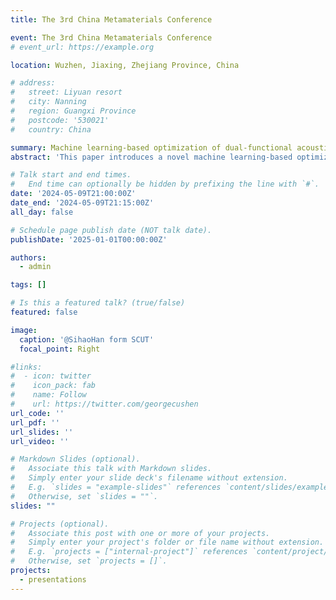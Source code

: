 ```yaml
---
title: The 3rd China Metamaterials Conference

event: The 3rd China Metamaterials Conference
# event_url: https://example.org

location: Wuzhen, Jiaxing, Zhejiang Province, China

# address:
#   street: Liyuan resort
#   city: Nanning
#   region: Guangxi Province
#   postcode: '530021'
#   country: China

summary: Machine learning-based optimization of dual-functional acoustic black hole metamaterial.
abstract: 'This paper introduces a novel machine learning-based optimization strategy for multi-functional acoustic black hole (ABH) metaplates. The primary objective is to achieve a multi-functional metaplate with excellent performance in elastic wave attenuation and load-bearing capacity simultaneously. The paper begins by describing the design of nanocomposite ABH metaplates, presenting a new pathway to realize multi-functional metaplates. Then, a semi-analytical method, based on plate theory and the Bloch–Floquet theorem, is introduced to consider the band structure of the nanocomposite metaplates. Through systematic analysis, the impacts of the ABH effect, nanocomposite reinforcements, and the viscoelastic damping layer on the bandgaps and strain energy compliance are highlighted. Meanwhile, two optimization objectives representing bandgap characteristics and in-plane stiffness are derived respectively. Subsequently, a deep learning surrogate model is employed to establish a relationship involving significant parameters with the optimization objectives. The performance evaluation confirms accuracy and computational speed of the surrogate model. Finally, an optimization strategy based on deep reinforcement learning is proposed to obtain multi-functional metaplates with superior bandgaps, enhanced in-plane stiffness, or both. The robustness and efficiency of the strategy are demonstrated under different tests. The results show that the proposed strategy can achieve identical results as the genetic algorithm and nondominated sorting genetic algorithm-II, while surpassing them in computational efficiency and balancing multiple objectives. The findings of this study serve as valuable references for the future development and application of multi-functional advanced metamaterials.'

# Talk start and end times.
#   End time can optionally be hidden by prefixing the line with `#`.
date: '2024-05-09T21:00:00Z'
date_end: '2024-05-09T21:15:00Z'
all_day: false

# Schedule page publish date (NOT talk date).
publishDate: '2025-01-01T00:00:00Z'

authors:
  - admin

tags: []

# Is this a featured talk? (true/false)
featured: false

image:
  caption: '@SihaoHan form SCUT'
  focal_point: Right

#links:
#  - icon: twitter
#    icon_pack: fab
#    name: Follow
#    url: https://twitter.com/georgecushen
url_code: ''
url_pdf: ''
url_slides: ''
url_video: ''

# Markdown Slides (optional).
#   Associate this talk with Markdown slides.
#   Simply enter your slide deck's filename without extension.
#   E.g. `slides = "example-slides"` references `content/slides/example-slides.md`.
#   Otherwise, set `slides = ""`.
slides: ""

# Projects (optional).
#   Associate this post with one or more of your projects.
#   Simply enter your project's folder or file name without extension.
#   E.g. `projects = ["internal-project"]` references `content/project/deep-learning/index.md`.
#   Otherwise, set `projects = []`.
projects:
  - presentations
---
```


<!-- {{% callout note %}}
Click on the **Slides** button above to view the built-in slides feature.
{{% /callout %}}

Slides can be added in a few ways:

- **Create** slides using Hugo Blox Builder's [_Slides_](https://docs.hugoblox.com/reference/content-types/) feature and link using `slides` parameter in the front matter of the talk file
- **Upload** an existing slide deck to `static/` and link using `url_slides` parameter in the front matter of the talk file
- **Embed** your slides (e.g. Google Slides) or presentation video on this page using [shortcodes](https://docs.hugoblox.com/reference/markdown/).

Further event details, including [page elements](https://docs.hugoblox.com/reference/markdown/) such as image galleries, can be added to the body of this page. -->
